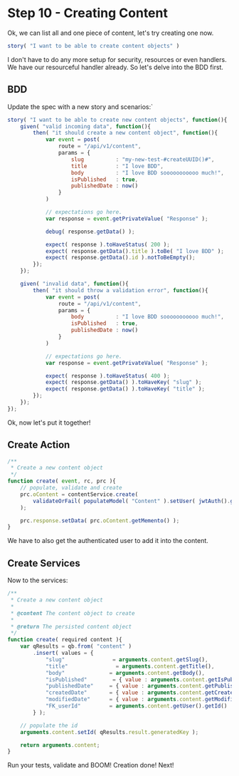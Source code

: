 # Step 10 - Creating Content

Ok, we can list all and one piece of content, let's try creating one now.

```js
story( "I want to be able to create content objects" )
```

I don't have to do any more setup for security, resources or even handlers.  We have our resourceful handler already.  So let's delve into the BDD first.

## BDD

Update the spec with a new story and scenarios:`


```js
story( "I want to be able to create new content objects", function(){
	given( "valid incoming data", function(){
		then( "it should create a new content object", function(){
			var event = post(
				route = "/api/v1/content",
				params = {
					slug          : "my-new-test-#createUUID()#",
					title         : "I love BDD",
					body          : "I love BDD sooooooooooo much!",
					isPublished   : true,
					publishedDate : now()
				}
			)

			// expectations go here.
			var response = event.getPrivateValue( "Response" );

			debug( response.getData() );

			expect( response ).toHaveStatus( 200 );
			expect( response.getData().title ).toBe( "I love BDD" );
			expect( response.getData().id ).notToBeEmpty();
		});
	});

	given( "invalid data", function(){
		then( "it should throw a validation error", function(){
			var event = post(
				route = "/api/v1/content",
				params = {
					body          : "I love BDD sooooooooooo much!",
					isPublished   : true,
					publishedDate : now()
				}
			)

			// expectations go here.
			var response = event.getPrivateValue( "Response" );

			expect( response ).toHaveStatus( 400 );
			expect( response.getData() ).toHaveKey( "slug" );
			expect( response.getData() ).toHaveKey( "title" );
		});
	});
});
```

Ok, now let's put it together!

## Create Action

```js
/**
 * Create a new content object
 */
function create( event, rc, prc ){
	// populate, validate and create
	prc.oContent = contentService.create(
		validateOrFail( populateModel( "Content" ).setUser( jwtAuth().getUser() ) )
	);

	prc.response.setData( prc.oContent.getMemento() );
}
```

We have to also get the authenticated user to add it into the content.

## Create Services

Now to the services:

```js
/**
 * Create a new content object
 *
 * @content The content object to create
 *
 * @return The persisted content object
 */
function create( required content ){
    var qResults = qb.from( "content" )
        .insert( values = {
            "slug" 				 = arguments.content.getSlug(),
            "title" 			  = arguments.content.getTitle(),
            "body" 				= arguments.content.getBody(),
            "isPublished" 		 = { value : arguments.content.getIsPublished(), cfsqltype : "tinyint" },
            "publishedDate" 	= { value : arguments.content.getPublishedDate(), cfsqltype : "timestamp" },
            "createdDate" 		= { value : arguments.content.getCreatedDate(), cfsqltype : "timestamp" },
            "modifiedDate" 		= { value : arguments.content.getModifiedDate(), cfsqltype : "timestamp" },
            "FK_userId"			= arguments.content.getUser().getId()
        } );

    // populate the id
    arguments.content.setId( qResults.result.generatedKey );

    return arguments.content;
}
```

Run your tests, validate and BOOM! Creation done! Next!
